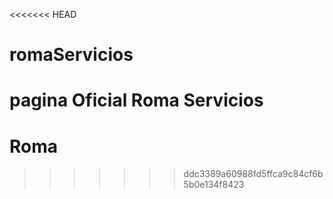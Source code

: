 <<<<<<< HEAD
# romaServicios
pagina Oficial Roma Servicios
=======
# Roma
>>>>>>> ddc3389a60988fd5ffca9c84cf6b5b0e134f8423
